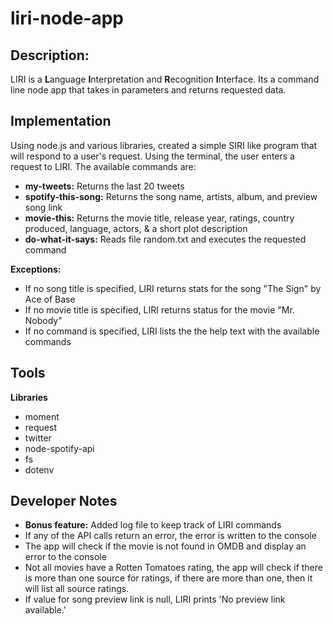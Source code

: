# liri-node-app

## Description: ##

LIRI is a **L**anguage **I**nterpretation and **R**ecognition **I**nterface. Its a command line node app that takes in parameters and returns requested data.

## Implementation ##

Using node.js and various libraries, created a simple SIRI like program that will respond to a user's request. Using the terminal, the user enters a request to LIRI. The available commands are:
* **my-tweets:** Returns the last 20 tweets
* **spotify-this-song:** Returns the song name, artists, album, and preview song link
* **movie-this:** Returns the movie title, release year, ratings, country produced, language, actors, & a short plot description
* **do-what-it-says:** Reads file random.txt and executes the requested command

**Exceptions:**
* If no song title is specified, LIRI returns stats for the song "The Sign" by Ace of Base
* If no movie title is specified, LIRI returns status for the movie "Mr. Nobody"
* If no command is specified, LIRI lists the the help text with the available commands

## Tools ##

**Libraries**
* moment
* request
* twitter
* node-spotify-api
* fs
* dotenv

## Developer Notes ##

* **Bonus feature:** Added log file to keep track of LIRI commands
* If any of the API calls return an error, the error is written to the console
* The app will check if the movie is not found in OMDB and display an error to the console
* Not all movies have a Rotten Tomatoes rating, the app will check if there is more than one source for ratings, if there are more than one, then it will list all source ratings.
* If value for song preview link is null, LIRI prints 'No preview link available.'

